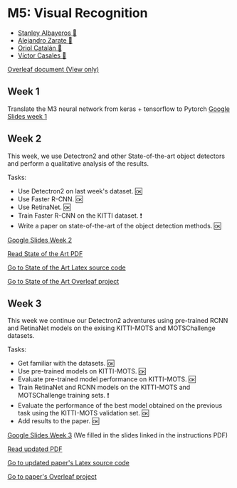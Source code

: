 # M5: Visual Recognition
- [Stanley Albayeros 📧](mailto:stanley.albayeros@gmail.com) 
- [Alejandro Zarate 📧](mailto:alejandro.zarate@e-campus.uab.cat)
- [Oriol Catalán 📧](mailto:oriol.catalan@e-campus.uab.cat) 
- [Víctor Casales 📧](mailto:victor.casales@e-campus.uab.cat)


[Overleaf document (View only) ](https://www.overleaf.com/read/nymwvqdydjxd "Overleaf document (View only) ")

## Week 1
Translate the M3 neural network from keras + tensorflow to Pytorch
[Google Slides week 1](https://docs.google.com/presentation/d/1JrFG0OSOV6nQf-6Ss4YSmOIoKTWkKJP4fEQG1KDi4Vk/edit?usp=sharing "Google Slides week 1")


## Week 2
This week, we use Detectron2 and other State-of-the-art object detectors and perform a qualitative analysis of the results.

Tasks:
- Use Detectron2 on last week's dataset. 🆗
- Use Faster R-CNN. 🆗
- Use RetinaNet. 🆗
- Train Faster R-CNN on the KITTI dataset. ❗
- Write a paper on state-of-the-art of the object detection methods. 🆗


[Google Slides Week 2](https://docs.google.com/presentation/d/1NfX-RdEkfT6hhm7tppC3edqGNjgpXcKk_4eDAcbMviU/edit?usp=sharing)

[Read State of the Art PDF](https://github.com/drkztan/MCV_M5_VR_G04/blob/main/week2/Paper/main.pdf)

[Go to State of the Art Latex source code](https://github.com/drkztan/MCV_M5_VR_G04/tree/main/week2/Paper)

[Go to State of the Art Overleaf project](https://www.overleaf.com/project/604d81350cf6b14c73c264c0)

## Week 3

This week we continue our Detectron2 adventures using pre-trained RCNN and RetinaNet models on the exising KITTI-MOTS and MOTSChallenge datasets.

Tasks:
- Get familiar with the datasets. 🆗
- Use pre-trained models on KITTI-MOTS. 🆗
- Evaluate pre-trained model performance on KITTI-MOTS. 🆗
- Train RetinaNet and RCNN models on the KITTI-MOTS and MOTSChallenge training sets. ❗
- Evaluate the performance of the best model obtained on the previous task using the KITTI-MOTS validation set. 🆗
- Add results to the paper. 🆗

[Google Slides Week 3](https://docs.google.com/presentation/d/1JKVbm9Tztlk-SESG7gn2FduVvTWEP960Zw-zi0LfaD4/edit?pli=1#slide=id.g7134b6a41c_0_0)
(We filled in the slides linked in the instructions PDF)

[Read updated PDF](https://github.com/drkztan/MCV_M5_VR_G04/blob/main/W3/Paper/main.pdf)

[Go to updated paper's Latex source code](https://github.com/drkztan/MCV_M5_VR_G04/tree/main/W3/Paper)

[Go to paper's Overleaf project](https://www.overleaf.com/project/604d81350cf6b14c73c264c0)